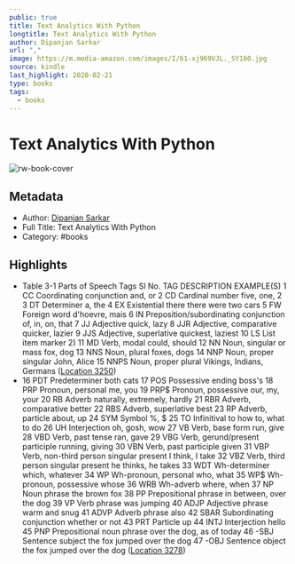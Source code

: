 ```yaml
---
public: true
title: Text Analytics With Python
longtitle: Text Analytics With Python
author: Dipanjan Sarkar
url: ","
image: https://m.media-amazon.com/images/I/61-xj969VJL._SY160.jpg
source: kindle
last_highlight: 2020-02-21
type: books
tags:
  - books
---
```

# Text Analytics With Python

![rw-book-cover](https://m.media-amazon.com/images/I/61-xj969VJL._SY160.jpg)

## Metadata
- Author: [Dipanjan Sarkar](Dipanjan%20Sarkar.md)
- Full Title: Text Analytics With Python
- Category: #books

## Highlights
- Table 3-1 Parts of Speech Tags Sl No. TAG DESCRIPTION EXAMPLE(S) 1 CC Coordinating conjunction and, or 2 CD Cardinal number five, one, 2 3 DT Determiner a, the 4 EX Existential there there were two cars 5 FW Foreign word d'hoevre, mais 6 IN Preposition/subordinating conjunction of, in, on, that 7 JJ Adjective quick, lazy 8 JJR Adjective, comparative quicker, lazier 9 JJS Adjective, superlative quickest, laziest 10 LS List item marker 2) 11 MD Verb, modal could, should 12 NN Noun, singular or mass fox, dog 13 NNS Noun, plural foxes, dogs 14 NNP Noun, proper singular John, Alice 15 NNPS Noun, proper plural Vikings, Indians, Germans ([Location 3250](https://readwise.io/to_kindle?action=open&asin=B07S5QNB6W&location=3250))
- 16 PDT Predeterminer both cats 17 POS Possessive ending boss's 18 PRP Pronoun, personal me, you 19 PRP$ Pronoun, possessive our, my, your 20 RB Adverb naturally, extremely, hardly 21 RBR Adverb, comparative better 22 RBS Adverb, superlative best 23 RP Adverb, particle about, up 24 SYM Symbol %, $ 25 TO Infinitival to how to, what to do 26 UH Interjection oh, gosh, wow 27 VB Verb, base form run, give 28 VBD Verb, past tense ran, gave 29 VBG Verb, gerund/present participle running, giving 30 VBN Verb, past participle given 31 VBP Verb, non-third person singular present I think, I take 32 VBZ Verb, third person singular present he thinks, he takes 33 WDT Wh-determiner which, whatever 34 WP Wh-pronoun, personal who, what 35 WP$ Wh-pronoun, possessive whose 36 WRB Wh-adverb where, when 37 NP Noun phrase the brown fox 38 PP Prepositional phrase in between, over the dog 39 VP Verb phrase was jumping 40 ADJP Adjective phrase warm and snug 41 ADVP Adverb phrase also 42 SBAR Subordinating conjunction whether or not 43 PRT Particle up 44 INTJ Interjection hello 45 PNP Prepositional noun phrase over the dog, as of today 46 -SBJ Sentence subject the fox jumped over the dog 47 -OBJ Sentence object the fox jumped over the dog ([Location 3278](https://readwise.io/to_kindle?action=open&asin=B07S5QNB6W&location=3278))
